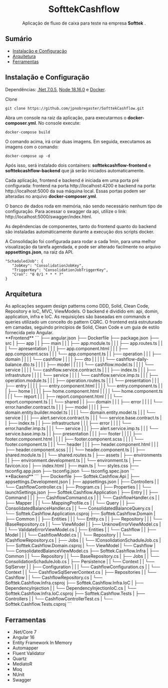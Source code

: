 <h1 align="center">SofttekCashflow</h1>

<p align="center">
	Aplicação de fluxo de caixa para teste na empresa <b>Softtek</b> .
  <br>
</p>

<h2>Sumário</h2>
<ul>
    <li><a href="#ins">Instalação e Configuração</a></li>
    <li><a href="#arq">Arquitetura</a></li>
    <li><a href="#fer">Ferramentas</a></li>
</ul>
<h2 id="ins">Instalação e Configuração</h2>
<p>Dependências: <a href="https://dotnet.microsoft.com/en-us/download/dotnet/7.0">.Net 7.0.5</a>, <a href="https://nodejs.org/dist/v18.16.0/">Node 18.16.0</a> e <a href="https://www.docker.com/products/docker-desktop/">Docker</a>.</p>

Clone

    git clone https://github.com/jpnobregaster/SofttekCashflow.git

<p>Abra um console na raiz da aplicação, para executarmos o <b>docker-composer.yml</b>. No console execute:

    docker-compose build
O comando acima, irá criar duas imagens. Em seguida, executamos as imagens com o comando:

    docker-compose up -d
Após isso, será instalado dois containers: <b>softtekcashflow-frontend</b> e <b>softtekcashflow-backend</b> que já serão iniciados automaticamente.

Cada aplicação, frontend e backend é iniciada em uma porta pré configurada:
frontend na porta http://localhost:4200 e backend na porta: http://localhost:5000 da sua máquina local.
Essas portas podem ser alteradas no arquivo <b>docker-composer.yml</b>.

O banco de dados roda em memória, não sendo necessário nenhum tipo de configuração.
Para acessar o swagger da api, utilize o link:  http://localhost:5000/swagger/index.html.

As depêndencias de componentes, tanto do frontend quanto do backend são instaladas automáticamente durante a execução dos scripts docker.

A Consolidação foi configurada para rodar a cada 1min, para uma melhor visualização da tarefa agendada, e pode ser alterado facilmente no arquivo <b>appsettings.json</b>, na raiz da API.

    "SchaduledJob": {
       "JobKey": "ConsolidationJobKey",
       "TriggerKey": "ConsolidationJobTriggerKey",
       "Cron": "0 0/1 * * * ?"
    }
</p>

<h2 id="arq">Arquitetura</h2>
As aplicações seguem design patterns como DDD, Solid, Clean Code, Repository e IoC, MVC, ViewModels.
O backend é dividido em: api, domin, application, infra e IoC. As requisições são baseadas em commands e queries utilizado um conceito do pattern CQRC. O frontend está estruturado em camadas, seguindo principios de Solid, Clean Code e um guia de estilo fornecida pelo Angular.

</br>
**Frontend**
```
├── angular.json                             
├── Dockerfile
├── package.json
├── src
|  ├── app
|  |  ├── main
|  |  |  ├── app.module.ts
|  |  |  ├── app.routes.ts
|  |  |  └── apresentation
|  |  |     ├── app.component.html
|  |  |     ├── app.component.scss
|  |  |     └── app.component.ts
|  |  ├── operation
|  |  |  ├── domain
|  |  |  |  └── cashflow
|  |  |  |     ├── dto
|  |  |  |     |  └── cashflow-daily-balance.dto.ts
|  |  |  |     ├── model
|  |  |  |     |  └── cashflow.model.ts
|  |  |  |     └── service
|  |  |  |        └── cashflow.service.contract.ts
|  |  |  ├── index.ts
|  |  |  ├── infrastruture
|  |  |  |  └── service
|  |  |  |     └── cashflow.service.imp.ts
|  |  |  ├── operation.module.ts
|  |  |  ├── operation.routes.ts
|  |  |  └── presentation
|  |  |     ├── entry
|  |  |     |  ├── entry.component.html
|  |  |     |  └── entry.component.ts
|  |  |     ├── home
|  |  |     |  ├── home.component.html
|  |  |     |  └── home.component.ts
|  |  |     └── report
|  |  |        ├── report.component.html
|  |  |        └── report.component.ts
|  |  └── shared
|  |     ├── domain
|  |     |  ├── error
|  |     |  |  └── error.handler.contract.ts
|  |     |  ├── model
|  |     |  |  ├── domain.entity.builder.model.ts
|  |     |  |  └── domain.entity.model.ts
|  |     |  └── service
|  |     |     ├── alert.service.contract.ts
|  |     |     └── service.base.contract.ts
|  |     ├── index.ts
|  |     ├── infrastructure
|  |     |  ├── error
|  |     |  |  └── error.handler.imp.ts
|  |     |  └── service
|  |     |     ├── alert.service.imp.ts
|  |     |     └── service.base.imp.ts
|  |     ├── presentation
|  |     |  ├── footer
|  |     |  |  ├── footer.component.html
|  |     |  |  ├── footer.component.scss
|  |     |  |  └── footer.component.ts
|  |     |  └── header
|  |     |     ├── header.component.html
|  |     |     ├── header.component.scss
|  |     |     └── header.component.ts
|  |     ├── shared.module.ts
|  |     └── shared.routes.ts
|  ├── assets
|  ├── environments
|  |  ├── environment.development.ts
|  |  └── environment.ts
|  ├── favicon.ico
|  ├── index.html
|  ├── main.ts
|  └── styles.css
├── tsconfig.app.json
├── tsconfig.json
└── tsconfig.spec.json
```
**Backend**
```
├── Dockerfile
├── Softtek.Cashflow.Api
|  ├── appsettings.Development.json
|  ├── appsettings.json
|  ├── Controllers
|  |  └── CashflowController.cs
|  ├── Program.cs
|  ├── Properties
|  |  └── launchSettings.json
├── Softtek.Cashflow.Application
|  ├── Entry
|  |  ├── Command
|  |  |  ├── CashflowCommand.cs
|  |  |  └── CashflowHandler.cs
|  |  ├── Mapper
|  |  |  └── MappingProfile.cs
|  |  └── Query
|  |     ├── ConsolidatedBalanceHandler.cs
|  |     └── ConsolidatedBalanceQuery.cs
|  └── Softtek.Cashflow.Application.csproj
├── Softtek.Cashflow.Domain
|  ├── Common
|  |  ├── Entities
|  |  |  └── Entity.cs
|  |  ├── Repository
|  |  |  └── IBaseRepository.cs
|  |  └── ViewModel
|  |     ├── UnknowErrorViewModel.cs
|  |     └── ValidateErrorViewModel.cs
|  ├── Entities
|  |  └── Cashflow
|  |     ├── Model
|  |     |  └── CashflowModel.cs
|  |     └── Repository
|  |        └── ICashflowRepository.cs
|  ├── Jobs
|  |  └── IConsolidationSchaduleJob.cs
|  ├── Softtek.Cashflow.Domain.csproj
|  └── ViewModel
|     └── Cashflow
|        └── ConsolidatedBalanceViewModel.cs
├── Softtek.Cashflow.Infra
|  ├── Common
|  |  └── Repository
|  |     └── BaseRepository.cs
|  ├── Jobs
|  |  └── ConsolidationSchaduleJob.cs
|  ├── Persistence
|  |  └── Context
|  |     └── SqlServer
|  |        ├── Configuration
|  |        |  └── CashflowConfiguration.cs
|  |        └── Context
|  |           └── CashflowSqlServerContext.cs
|  ├── Repositories
|  |  └── Cashflow
|  |     └── CashflowRepository.cs
|  └── Softtek.Cashflow.Infra.csproj
├── Softtek.Cashflow.Infra.IoC
|  ├── DependencyInjection
|  |  └── DependencyInjectionIoC.cs
|  └── Softtek.Cashflow.Infra.IoC.csproj
├── Softtek.Cashflow.Tests
|  ├── Controllers
|  |  └── CashflowControllerTest.cs
|  └── Softtek.Cashflow.Tests.csproj
```
<h2 id="fer">Ferramentas</h2>

 - .Net/Core 7
 - Angular 16
 - Entity Framework In Memory
 - Automapper
 - Fluent Validator
 - Quartz
 - MediatoR
 - Moq
 - NUnit
 - Swagger